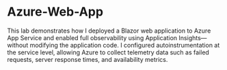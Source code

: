 # Azure-Web-App
This lab demonstrates how I deployed a Blazor web application to Azure App Service and enabled full observability using Application Insights—without modifying the application code. I configured autoinstrumentation at the service level, allowing Azure to collect telemetry data such as failed requests, server response times, and availability metrics.
